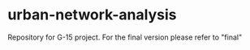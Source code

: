 # urban-network-analysis

Repository for G-15 project. For the final version please refer to "final"
